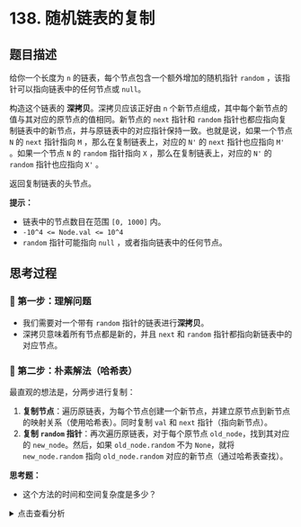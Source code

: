 # 138. 随机链表的复制

## 题目描述
给你一个长度为 `n` 的链表，每个节点包含一个额外增加的随机指针 `random` ，该指针可以指向链表中的任何节点或 `null`。

构造这个链表的 **深拷贝**。深拷贝应该正好由 `n` 个新节点组成，其中每个新节点的值与其对应的原节点的值相同。新节点的 `next` 指针和 `random` 指针也都应指向复制链表中的新节点，并与原链表中的对应指针保持一致。也就是说，如果一个节点 `N` 的 `next` 指针指向 `M` ，那么在复制链表上，对应的 `N'` 的 `next` 指针也应指向 `M'` 。如果一个节点 `N` 的 `random` 指针指向 `X` ，那么在复制链表上，对应的 `N'` 的 `random` 指针也应指向 `X'` 。

返回复制链表的头节点。

**提示：**
- 链表中的节点数目在范围 `[0, 1000]` 内。
- `-10^4 <= Node.val <= 10^4`
- `random` 指针可能指向 `null` ，或者指向链表中的任何节点。

## 思考过程

### 🤔 第一步：理解问题
- 我们需要对一个带有 `random` 指针的链表进行**深拷贝**。
- 深拷贝意味着所有节点都是新的，并且 `next` 和 `random` 指针都指向新链表中的对应节点。

### 🤔 第二步：朴素解法（哈希表）
最直观的想法是，分两步进行复制：
1. **复制节点**：遍历原链表，为每个节点创建一个新节点，并建立原节点到新节点的映射关系（使用哈希表）。同时复制 `val` 和 `next` 指针（指向新节点）。
2. **复制 `random` 指针**：再次遍历原链表，对于每个原节点 `old_node`，找到其对应的 `new_node`。然后，如果 `old_node.random` 不为 `None`，就将 `new_node.random` 指向 `old_node.random` 对应的新节点（通过哈希表查找）。

**思考题：**
- 这个方法的时间和空间复杂度是多少？

<details>
<summary>点击查看分析</summary>

- 时间复杂度：O(n) - 两次遍历链表。
- 空间复杂度：O(n) - 哈希表存储 `n` 个节点的映射关系。
- 满足时间要求，但可以尝试 O(1) 空间。

</detaisl>

### 🤔 第三步：O(1) 空间的关键 -> 穿插节点
为了实现 O(1) 空间，我们不能使用额外的哈希表。我们需要一种方法，在不使用额外空间的情况下，快速找到原节点对应的复制节点。

**核心思路：**
- 将复制节点穿插到原节点之后。
- 例如：`A -> B -> C` 变为 `A -> A' -> B -> B' -> C -> C'`。
- 这样，对于任何一个原节点 `old_node`，它的复制节点 `new_node` 总是 `old_node.next`。

**算法流程：**
1. **第一次遍历：复制节点并穿插**
   - 遍历原链表，对于每个原节点 `curr`：
     - 创建一个新节点 `new_node`，值为 `curr.val`。
     - 将 `new_node` 插入到 `curr` 和 `curr.next` 之间：`new_node.next = curr.next`, `curr.next = new_node`。
     - `curr` 移动到 `new_node.next` (即原链表的下一个节点)。
2. **第二次遍历：复制 `random` 指针**
   - 遍历原链表（现在是 `A -> A' -> B -> B' ...` 这种结构）。
   - 对于每个原节点 `curr` (即 `A`, `B`, `C`...)：
     - 它的复制节点是 `curr.next` (即 `A'`, `B'`, `C'`...)。
     - 如果 `curr.random` 不为 `None`，那么 `curr.next.random` 应该指向 `curr.random` 对应的复制节点。由于复制节点就在原节点之后，所以 `curr.next.random = curr.random.next`。
3. **第三次遍历：拆分链表**
   - 将原链表和复制链表分离。
   - 初始化 `new_head = head.next` (复制链表的头节点)。
   - 遍历原链表，对于每个原节点 `curr`：
     - `new_node = curr.next`。
     - `curr.next = new_node.next` (恢复原链表)。
     - `new_node.next = curr.next.next` (连接复制链表)。
   - 返回 `new_head`。

**时间复杂度：** O(n) - 三次遍历链表。
**空间复杂度：** O(1) - 只使用了常数个额外变量。

## 代码实现

### Python
```python
# Definition for a Node.
class Node:
    def __init__(self, x: int, next: 'Node' = None, random: 'Node' = None):
        self.val = int(x)
        self.next = next
        self.random = random

def copyRandomList(head: 'Node') -> 'Node':
    """
    使用穿插节点法复制带有随机指针的链表。
    """
    if not head:
        return None
    
    # 1. 复制节点并穿插到原节点之后
    curr = head
    while curr:
        new_node = Node(curr.val, curr.next, None)
        curr.next = new_node
        curr = new_node.next
        
    # 2. 复制 random 指针
    curr = head
    while curr:
        if curr.random:
            curr.next.random = curr.random.next
        curr = curr.next.next # 跳过复制节点，移动到下一个原节点
        
    # 3. 拆分链表
    new_head = head.next
    curr = head
    while curr:
        new_node = curr.next
        curr.next = new_node.next # 恢复原链表
        if new_node.next: # 避免空指针异常
            new_node.next = new_node.next.next # 连接复制链表
        else:
            new_node.next = None # 最后一个复制节点的 next 为 None
        curr = curr.next # 移动到下一个原节点
        
    return new_head

```

## 关键点总结
1. **穿插节点**：将复制节点插入到原节点之后，巧妙地建立了原节点与其复制节点之间的 O(1) 映射关系，从而避免了哈希表。
2. **三步走策略**：
   - 第一步：复制节点并穿插。
   - 第二步：复制 `random` 指针（利用穿插后的映射关系）。
   - 第三步：拆分链表，恢复原链表并形成新的复制链表。
3. **O(1) 空间**：通过修改链表结构本身来存储映射关系，实现了常数级别的空间复杂度。
